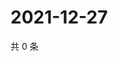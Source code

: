 # 2021-12-27

共 0 条

<!-- BEGIN WEIBO -->
<!-- 最后更新时间 Mon Dec 27 2021 04:12:28 GMT+0800 (China Standard Time) -->

<!-- END WEIBO -->
